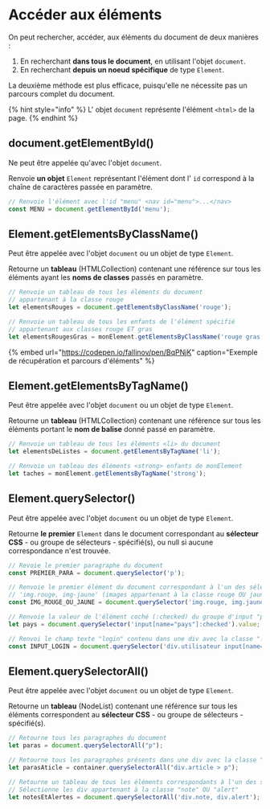 # Accéder aux éléments

On peut rechercher, accéder, aux éléments du document de deux manières :

1. En recherchant **dans tous le document**, en utilisant l'objet `document`.
2. En recherchant **depuis un noeud spécifique** de type `Element`.

La deuxième méthode est plus efficace, puisqu'elle ne nécessite pas un parcours complet du document.

{% hint style="info" %}
L' objet `document` représente l'élément `<html>` de la page.
{% endhint %}

## document.getElementById\(\)

Ne peut être appelée qu'avec l'objet `document`.

Renvoie **un objet** `Element` représentant l'élément dont l' `id` correspond à la chaîne de caractères passée en paramètre.

```javascript
// Renvoie l'élément avec l'id "menu" <nav id="menu">...</nav>
const MENU = document.getElementById('menu');
```

## Element.getElementsByClassName\(\)

Peut être appelée avec l'objet `document` ou un objet de type `Element`.

Retourne un **tableau** \(HTMLCollection\) contenant une référence sur tous les éléments ayant les **noms de classes** passés en paramètre.

```javascript
// Renvoie un tableau de tous les éléments du document
// appartenant à la classe rouge
let elementsRouges = document.getElementsByClassName('rouge');

// Renvoie un tableau de tous les enfants de l'élément spécifié
// appartenant aux classes rouge ET gras
let elementsRougesGras = monElement.getElementsByClassName('rouge gras');
```

{% embed url="https://codepen.io/fallinov/pen/BqPNjK" caption="Exemple de récupération et parcours d\'éléments" %}

## Element.getElementsByTagName\(\)

Peut être appelée avec l'objet `document` ou un objet de type `Element`.

Retourne un **tableau** \(HTMLCollection\) contenant une référence sur tous les éléments portant le **nom de balise** donné passé en paramètre.

```javascript
// Renvoie un tableau de tous les éléments <li> du document
let elementsDeListes = document.getElementsByTagName('li');

// Renvoie un tableau des éléments <strong> enfants de monElement
let taches = monElement.getElementsByTagName('strong');
```

## Element.querySelector\(\)

Peut être appelée avec l'objet `document` ou un objet de type `Element`.

Retourne **le premier** `Element` dans le document correspondant au **sélecteur CSS** - ou groupe de sélecteurs - spécifié\(s\), ou null si aucune correspondance n'est trouvée.

```javascript
// Revoie le premier paragraphe du document
const PREMIER_PARA = document.querySelector('p');

// Renvoie le premier élément du document correspondant à l'un des sélecteur CSS
// 'img.rouge, img-jaune' (images appartenant à la classe rouge OU jaune)
const IMG_ROUGE_OU_JAUNE = document.querySelector('img.rouge, img.jaune');

// Renvoie la valeur de l'élément coché (:checked) du groupe d'input "pays"
let pays = document.querySelector('input[name="pays"]:checked').value;

// Renvoi le champ texte "login" contenu dans une div avec la classe ".utilisateur"
const INPUT_LOGIN = document.querySelector('div.utilisateur input[name="login"]');
```

## Element.querySelectorAll\(\)

Peut être appelée avec l'objet `document` ou un objet de type `Element`.

Retourne un **tableau** \(NodeList\) contenant une référence sur tous les éléments correspondent au **sélecteur CSS** - ou groupe de sélecteurs - spécifié\(s\).

```javascript
// Retourne tous les paragraphes du document
let paras = document.querySelectorAll("p");

// Retourne tous les paragraphes présents dans une div avec la classe "article"
let parasAticle = container.querySelectorAll("div.article > p");

// Retourne un tableau de tous les éléments correspondants à l'un des sélecteurs
// Sélectionne les div appartenant à la classe "note" OU "alert"
let notesEtAlertes = document.querySelectorAll('div.note, div.alert');
```

